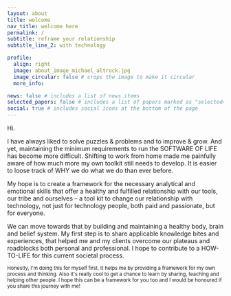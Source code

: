 ```yaml
---
layout: about
title: welcome
nav_title: welcome here
permalink: /
subtitle: reframe your relationship
subtitle_line_2: with technology

profile:
  align: right
  image: about_image_michael_altrock.jpg
  image_circular: false # crops the image to make it circular
  more_info:

news: false # includes a list of news items
selected_papers: false # includes a list of papers marked as "selected={true}"
social: true # includes social icons at the bottom of the page
---
```


Hi.

I have always liked to solve puzzles & problems and to improve & grow. And yet, maintaining the minimum requirements to run the SOFTWARE OF LIFE has become more difficult. Shifting to work from home made me painfully aware of how much more my own toolkit still needs to develop. It is easier to loose track of WHY we do what we do than ever before.

My hope is to create a framework for the necessary analytical and emotional skills that offer a healthy and fulfilled relationship with our tools, our tribe and ourselves – a tool kit to change our relationship with technology, not just for technology people, both paid and passionate, but for everyone.

We can move towards that by building and maintaining a healthy body, brain and belief system. My first step is to share applicable knowledge bites and experiences, that helped me and my clients overcome our plateaus and roadblocks both personal and professional. I hope to contribute to a HOW-TO-LIFE for this current societal process.


<sub style="font-size:82.5%">Honestly, I'm doing this for myself first. It helps me by providing a framework for my own process and thinking. Also it's really cool to get a chance to learn by sharing, teaching and helping other people. I hope this can be a framework for you too and I would be honoured if you share this journey with me!</sub>